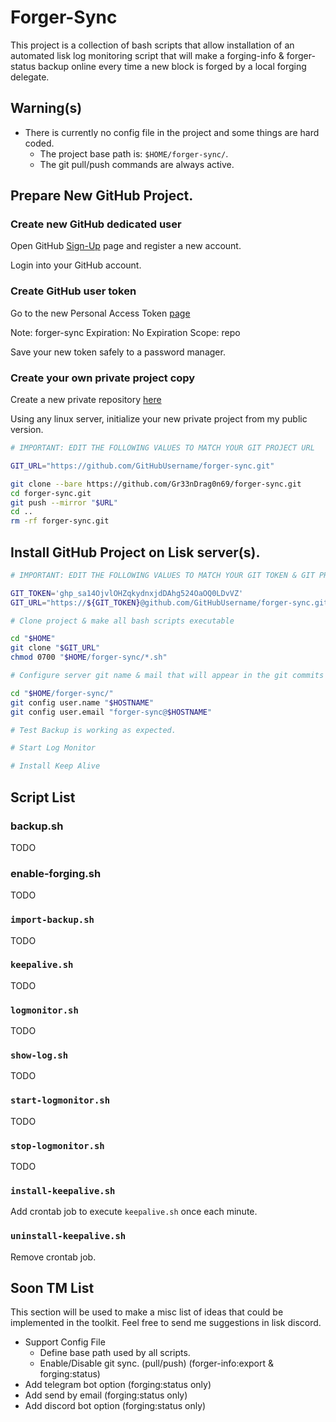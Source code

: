 # Forger-Sync

This project is a collection of bash scripts that allow installation of an automated lisk log monitoring script that will make a forging-info & forger-status backup online every time a new block is forged by a local forging delegate.

## Warning(s)

* There is currently no config file in the project and some things are hard coded.
  * The project base path is: `$HOME/forger-sync/`.
  * The git pull/push commands are always active.

## Prepare New GitHub Project.

### Create new GitHub dedicated user

Open GitHub [Sign-Up](https://github.com/signup) page and register a new account.

Login into your GitHub account.

### Create GitHub user token

Go to the new Personal Access Token [page](https://github.com/settings/tokens/new)

Note: forger-sync
Expiration: No Expiration
Scope: repo

Save your new token safely to a password manager.

### Create your own private project copy

Create a new private repository [here]()

Using any linux server, initialize your new private project from my public version.

```bash
# IMPORTANT: EDIT THE FOLLOWING VALUES TO MATCH YOUR GIT PROJECT URL

GIT_URL="https://github.com/GitHubUsername/forger-sync.git"

git clone --bare https://github.com/Gr33nDrag0n69/forger-sync.git
cd forger-sync.git
git push --mirror "$URL"
cd ..
rm -rf forger-sync.git
```

## Install GitHub Project on Lisk server(s).

```bash
# IMPORTANT: EDIT THE FOLLOWING VALUES TO MATCH YOUR GIT TOKEN & GIT PROJECT URL

GIT_TOKEN='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'
GIT_URL="https://${GIT_TOKEN}@github.com/GitHubUsername/forger-sync.git"

# Clone project & make all bash scripts executable

cd "$HOME"
git clone "$GIT_URL"
chmod 0700 "$HOME/forger-sync/*.sh"

# Configure server git name & mail that will appear in the git commits made from this given server.

cd "$HOME/forger-sync/"
git config user.name "$HOSTNAME"
git config user.email "forger-sync@$HOSTNAME"

# Test Backup is working as expected.

# Start Log Monitor

# Install Keep Alive


```

## Script List

### backup.sh

TODO

### enable-forging.sh

TODO

### `import-backup.sh`

TODO

### `keepalive.sh`

TODO

### `logmonitor.sh`

TODO

### `show-log.sh`

TODO

### `start-logmonitor.sh`

TODO

### `stop-logmonitor.sh`

TODO

### `install-keepalive.sh`

Add crontab job to execute `keepalive.sh` once each minute.

### `uninstall-keepalive.sh`

Remove crontab job.

## Soon TM List

This section will be used to make a misc list of ideas that could be implemented in the toolkit.
Feel free to send me suggestions in lisk discord.

* Support Config File
  * Define base path used by all scripts.
  * Enable/Disable git sync. (pull/push) (forger-info:export & forging:status)
* Add telegram bot option (forging:status only)
* Add send by email (forging:status only)
* Add discord bot option (forging:status only)
